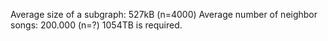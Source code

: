 Average size of a subgraph: 527kB (n=4000)
Average number of neighbor songs: 200.000 (n=?)
1054TB is required.


